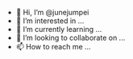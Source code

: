- 👋 Hi, I’m @junejumpei
- 👀 I’m interested in ...
- 🌱 I’m currently learning ...
- 💞️ I’m looking to collaborate on ...
- 📫 How to reach me ...

<!---
junejumpei/junejumpei is a ✨ special ✨ repository because its `README.md` (this file) appears on your GitHub profile.
You can click the Preview link to take a look at your changes.
--->
